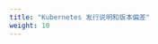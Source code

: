 ```yaml
---
title: "Kubernetes 发行说明和版本偏差"
weight: 10
---
```


<!--
---
title: "Release notes and version skew"
weight: 10
---
-->